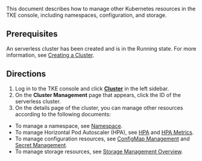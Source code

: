This document describes how to manage other Kubernetes resources in the TKE console, including namespaces, configuration, and storage.

## Prerequisites
An serverless cluster has been created and is in the Running state. For more information, see [Creating a Cluster](https://intl.cloud.tencent.com/document/product/457/34048).

## Directions
1. Log in to the TKE console and click **[Cluster](https://console.cloud.tencent.com/tke2/ecluster)** in the left sidebar.
2. On the **Cluster Management** page that appears, click the ID of the serverless cluster.
3. On the details page of the cluster, you can manage other resources according to the following documents:
 - To manage a namespace, see [Namespace](https://intl.cloud.tencent.com/document/product/457/30660).
 - To manage Horizontal Pod Autoscaler (HPA), see [HPA](https://intl.cloud.tencent.com/document/product/457/32424) and [HPA Metrics](https://intl.cloud.tencent.com/document/product/457/34046).
 - To manage configuration resources, see [ConfigMap Management](https://intl.cloud.tencent.com/document/product/457/30675) and [Secret Management](https://intl.cloud.tencent.com/document/product/457/30676).
 - To manage storage resources, see [Storage Management Overview](https://intl.cloud.tencent.com/document/product/457/37769).
